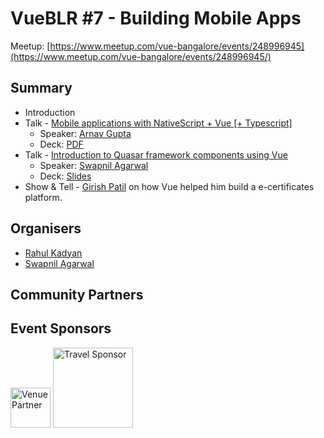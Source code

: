 # VueBLR #7 - Building Mobile Apps

Meetup: [https://www.meetup.com/vue-bangalore/events/248996945](https://www.meetup.com/vue-bangalore/events/248996945/)  
<!-- Recoding: [https://www.pscp.tv/w/1jMKgddOEpXGL](https://www.pscp.tv/w/1jMKgddOEpXGL) -->

## Summary

- Introduction
- Talk - [Mobile applications with NativeScript + Vue [+ Typescript]](https://github.com/znck/vue-bangalore/issues/7)
  - Speaker: [Arnav Gupta](https://twitter.com/championswimmer)
  - Deck: [PDF](https://speakerdeck.com/championswimmer/nativescript-vue-at-vue-bangalore-number-7)
- Talk - [Introduction to Quasar framework components using Vue](https://github.com/znck/vue-bangalore/issues/12)
  - Speaker: [Swapnil Agarwal](https://twitter.com/swapagarwal)
  - Deck: [Slides](http://slides.com/swapnilagarwal/introduction-to-quasar-framework)
- Show & Tell - [Girish Patil](https://twitter.com/g__patil) on how Vue helped him build a e-certificates platform.

## Organisers

- [Rahul Kadyan](https://twitter.com/znck)
- [Swapnil Agarwal](https://twitter.com/SwapAgarwal)

## Community Partners

## Event Sponsors

<img src="https://hasgeek.com/static/img/hg-banner.png" width=64 title="Venue Partner" />  <img src="https://codingblocks.com/assets/images/cb/cblogo.png" width=128 title="Travel Sponsor" />
